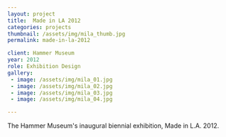 ```yaml
---
layout: project
title:  Made in LA 2012
categories: projects
thumbnail: /assets/img/mila_thumb.jpg
permalink: made-in-la-2012

client: Hammer Museum
year: 2012
role: Exhibition Design
gallery:
 - image: /assets/img/mila_01.jpg
 - image: /assets/img/mila_02.jpg
 - image: /assets/img/mila_03.jpg
 - image: /assets/img/mila_04.jpg

---
```


The Hammer Museum's inaugural biennial exhibition, Made in L.A. 2012.
